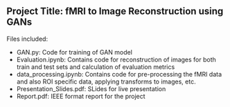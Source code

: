 ## Project Title: fMRI to Image Reconstruction using GANs

Files included:
- GAN.py: Code for training of GAN model
- Evaluation.ipynb: Contains code for reconstruction of images for both train and test sets and calculation of evaluation metrics
- data_processing.ipynb: Contains code for pre-processing the fMRI data and also ROI specific data, applying transforms to images, etc.
- Presentation_Slides.pdf: SLides for live presentation
- Report.pdf: IEEE format report for the project
